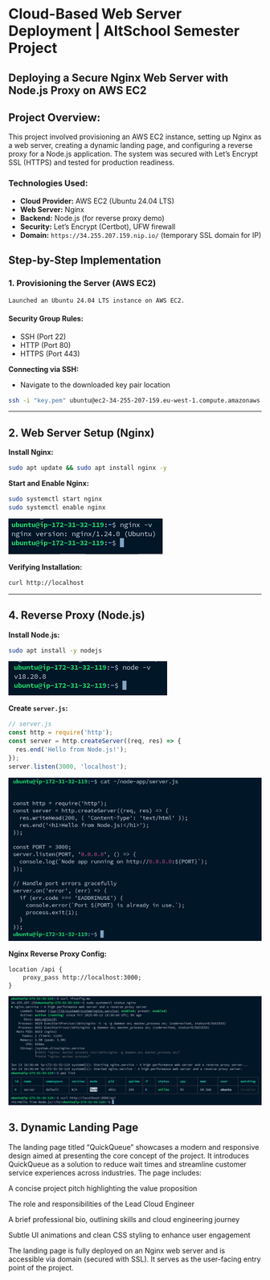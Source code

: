 # Cloud-Based Web Server Deployment | AltSchool Semester Project
## Deploying a Secure Nginx Web Server with Node.js Proxy on AWS EC2
## Project Overview: 
 This project involved provisioning an AWS EC2 instance, setting up Nginx as a web server, creating a dynamic landing page, and configuring a reverse proxy for a Node.js application. The system was secured with Let’s Encrypt SSL (HTTPS) and tested for production readiness.

 ### Technologies Used:
 - **Cloud Provider:** AWS EC2 (Ubuntu 24.04 LTS)
 - **Web Server:** Nginx
 - **Backend:** Node.js (for reverse proxy demo)
 - **Security:** Let’s Encrypt (Certbot), UFW firewall
 - **Domain:** `https://34.255.207.159.nip.io/` (temporary SSL domain for IP)

 ##  Step-by-Step Implementation
 ### 1. Provisioning the Server (AWS EC2)
    Launched an Ubuntu 24.04 LTS instance on AWS EC2.


 ####   Security Group Rules:
 - SSH (Port 22)  
- HTTP (Port 80)  
- HTTPS (Port 443)

**Connecting via SSH:**
-  Navigate to the downloaded key pair location 

```bash
ssh -i "key.pem" ubuntu@ec2-34-255-207-159.eu-west-1.compute.amazonaws.com
```

---

## 2. Web Server Setup (Nginx)
**Install Nginx:**

```bash
sudo apt update && sudo apt install nginx -y
```

**Start and Enable Nginx:**
```bash
sudo systemctl start nginx
sudo systemctl enable nginx
```

![nginx installation verification](./images/nginx.png)

**Verifying  Installation:**
```bash
curl http://localhost
```
---

## 4. Reverse Proxy (Node.js)

**Install Node.js:**

```bash
sudo apt install -y nodejs
```

![nodejs installation verification](./images/nodejs.png)

**Create `server.js`:**

```js
// server.js
const http = require('http');
const server = http.createServer((req, res) => {
  res.end('Hello from Node.js!');
});
server.listen(3000, 'localhost');
```

![nodejs installation verification](./images/server.js.png)

**Nginx Reverse Proxy Config:**
```nginx
location /api {
    proxy_pass http://localhost:3000;
}
```

![reverseproxy verification](./images/reverseproxy.png)

## 3. Dynamic Landing Page

The landing page titled “QuickQueue” showcases a modern and responsive design aimed at presenting the core concept of the project. It introduces QuickQueue as a solution to reduce wait times and streamline customer service experiences across industries. The page includes:

A concise project pitch highlighting the value proposition

The role and responsibilities of the Lead Cloud Engineer 

A brief professional bio, outlining  skills and cloud engineering journey

Subtle UI animations and clean CSS styling to enhance user engagement

The landing page is fully deployed on an Nginx web server and is accessible via domain (secured with SSL). It serves as the user-facing entry point of the project.












